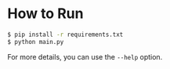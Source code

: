How to Run
==========

```bash
$ pip install -r requirements.txt
$ python main.py
```

For more details, you can use the `--help` option.
